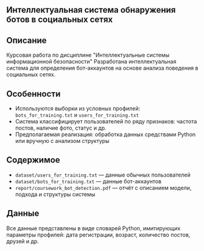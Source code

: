 ## Интеллектуальная система обнаружения ботов в социальных сетях
## Описание
Курсовая работа по дисциплине "Интеллектуальные системы информационной безопасности"
Разработана интеллектуальная система для определения бот-аккаунтов на основе анализа поведения в социальных сетях.

## Особенности
- Используются выборки из условных профилей: `bots_for_training.txt` и `users_for_training.txt`
- Система классифицирует пользователей по ряду признаков: частота постов, наличие фото, статус и др.
- Предполагаемая реализация: обработка данных средствами Python или вручную с анализом структуры

## Содержимое
- `dataset/users_for_training.txt` — данные обычных пользователей
- `dataset/bots_for_training.txt` — данные бот-аккаунтов
- `report/coursework_bot_detection.pdf` — отчёт с описанием модели, подхода и структуры системы

## Данные
Все данные представлены в виде словарей Python, имитирующих параметры профилей: дата регистрации, возраст, количество постов, друзей и др.


